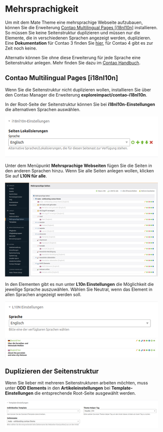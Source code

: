
# Mehrsprachigkeit

Um mit dem Mate Theme eine mehrsprachige Webseite aufzubauen, können Sie die Erweiterung [Contao Multilingual Pages [i18nl10n]](https://github.com/exploreimpact/contao-i18nl10n) installieren. So müssen Sie keine Seitenstruktur duplizieren und müssen nur die Elemente, die in verschiedenen Sprachen angezeigt werden, duplizieren. Eine **Dokumentation** für Contao 3 finden Sie [hier](https://github.com/exploreimpact/contao-i18nl10n/wiki), für Contao 4 gibt es zur Zeit noch keine.

Alternativ können Sie ohne diese Erweiterung für jede Sprache eine Seitenstruktur anlegen. Mehr finden Sie dazu im [Contao Handbuch](http://www.contao-handbuch.de/mehrsprachige-webseiten.html).

## Contao Multilingual Pages [i18nl10n]

Wenn Sie die Seitenstruktur nicht duplizieren wollen, installieren Sie über den Contao Manager die Erweiterung **exploreimpact/contao-i18nl10n**.

In der Root-Seite der Seitenstruktur können Sie bei **i18nl10n-Einstellungen** die alternativen Sprachen auswählen.

<img src="../_images/mate-theme/mehrsprachigkeit/i18nl10n_seitenstruktur_einstellungen.png">

Unter dem Menüpunkt **Mehrsprachige Webseiten** fügen Sie die Seiten in den anderen Sprachen hinzu. Wenn Sie alle Seiten anlegen wollen, klicken Sie auf **L10N für alle**.

<img src="../_images/mate-theme/mehrsprachigkeit/i18nl10n_mehrsprachige_seiten.png">

In den Elementen gibt es nun unter **L10n Einstellungen** die Möglichkeit die jeweilige Sprache auszuwählen. Wählen Sie Neutral, wenn das Element in allen Sprachen angezeigt werden soll.

<img src="../_images/mate-theme/mehrsprachigkeit/i18nl10n_elemente_einstellungen.png">

<img src="../_images/mate-theme/mehrsprachigkeit/i18nl10n_elemente.png">

## Duplizieren der Seitenstruktur

Wenn Sie lieber mit mehreren Seitenstrukturen arbeiten möchten, muss unter **ODD Elements** in den **Artikeleinstellungen** bei **Template-Einstellungen** die entsprechende Root-Seite ausgewählt werden.

<img src="../_images/mate-theme/mehrsprachigkeit/mate_elements_seitenname.png">
